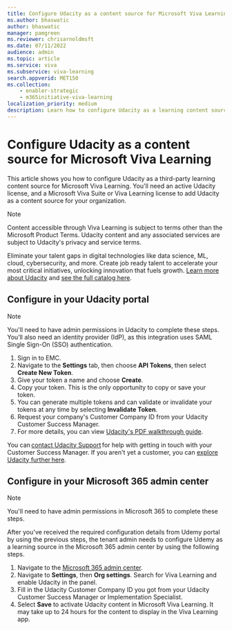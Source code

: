 ```yaml
---
title: Configure Udacity as a content source for Microsoft Viva Learning
ms.author: bhaswatic
author: bhaswatic
manager: pamgreen
ms.reviewer: chrisarnoldmsft
ms.date: 07/11/2022
audience: admin
ms.topic: article
ms.service: viva
ms.subservice: viva-learning
search.appverid: MET150
ms.collection: 
    - enabler-strategic
    - m365initiative-viva-learning
localization_priority: medium
description: Learn how to configure Udacity as a learning content source for Microsoft Viva Learning.
---
```


# Configure Udacity as a content source for Microsoft Viva Learning

This article shows you how to configure Udacity as a third-party learning content source for Microsoft Viva Learning. You'll need an active Udacity license, and a Microsoft Viva Suite or Viva Learning license to add Udacity as a content source for your organization.

>[!NOTE]
>Content accessible through Viva Learning is subject to terms other than the Microsoft Product Terms. Udacity content and any associated services are subject to Udacity's privacy and service terms.

Eliminate your talent gaps in digital technologies like data science, ML, cloud, cybersecurity, and more. Create job ready talent to accelerate your most critical initiatives, unlocking innovation that fuels growth. [Learn more about Udacity](https://www.udacity.com/) and [see the full catalog here](https://enterprise.udacity.com/udacity-catalog).

## Configure in your Udacity portal

>[!NOTE]
>You'll need to have admin permissions in Udacity to complete these steps. You’ll also need an identity provider (IdP), as this integration uses SAML Single Sign-On (SSO) authentication.

1. Sign in to EMC.
2. Navigate to the **Settings** tab, then choose **API Tokens**, then select **Create New Token**.
3. Give your token a name and choose **Create**.
4. Copy your token. This is the only opportunity to copy or save your token.
5. You can generate multiple tokens and can validate or invalidate your tokens at any time by selecting **Invalidate Token**.
6. Request your company's Customer Company ID from your Udacity Customer Success Manager.
7. For more details, you can view [Udacity's PDF walkthrough guide](//download.microsoft.com/download/8/9/8/898ce39c-03b0-4c9b-88c0-a4da1c8435f6/EMC%20Catalog%20API-merged.pdf).

You can [contact Udacity Support](mailto:strategicalliances@udacity.com) for help with getting in touch with your Customer Success Manager. If you aren't yet a customer, you can [explore Udacity further here](https://www.udacity.com/enterprise/overview).

## Configure in your Microsoft 365 admin center

>[!NOTE]
>You'll need to have admin permissions in Microsoft 365 to complete these steps.

After you've received the required configuration details from Udemy portal by using the previous steps, the tenant admin needs to configure Udemy as a learning source in the Microsoft 365 admin center by using the following steps.

1. Navigate to the [Microsoft 365 admin center](https://admin.microsoft.com).
2. Navigate to **Settings**, then **Org settings**. Search for Viva Learning and enable Udacity in the panel.
3. Fill in the Udacity Customer Company ID you got from your Udacity Customer Success Manager or Implementation Specialist.
4. Select **Save** to activate Udacity content in Microsoft Viva Learning. It may take up to 24 hours for the content to display in the Viva Learning app.

